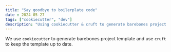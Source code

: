```yaml
---
title: "Say goodbye to boilerplate code"
date : 2024-05-27
tags: ["cookiecutter", "dev"]
description: "Using cookiecutter & cruft to generate barebones project template"
---
```

We use `cookiecutter` to generate barebones project template and use `cruft` to keep the template up to date.
